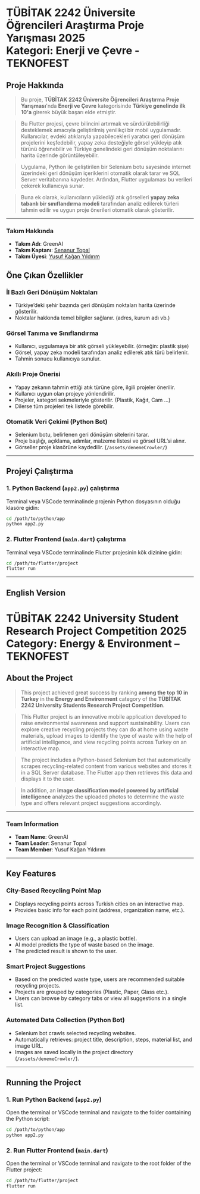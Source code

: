 # TÜBİTAK 2242 Üniversite Öğrencileri Araştırma Proje Yarışması 2025 <br> Kategori: Enerji ve Çevre - TEKNOFEST

## **Proje Hakkında**
> Bu proje, **TÜBİTAK 2242 Üniversite Öğrencileri Araştırma Proje Yarışması**'nda **Enerji ve Çevre** kategorisinde **Türkiye genelinde ilk 10'a** girerek büyük başarı elde etmiştir.  

> Bu Flutter projesi, çevre bilincini artırmak ve sürdürülebilirliği desteklemek amacıyla geliştirilmiş yenilikçi bir mobil uygulamadır. Kullanıcılar, evdeki atıklarıyla yapabilecekleri yaratıcı geri dönüşüm projelerini keşfedebilir, yapay zeka desteğiyle görsel yükleyip atık türünü öğrenebilir ve Türkiye genelindeki geri dönüşüm noktalarını harita üzerinde görüntüleyebilir.

> Uygulama, Python ile geliştirilen bir Selenium botu sayesinde internet üzerindeki geri dönüşüm içeriklerini otomatik olarak tarar ve SQL Server veritabanına kaydeder. Ardından, Flutter uygulaması bu verileri çekerek kullanıcıya sunar.

> Buna ek olarak, kullanıcıların yüklediği atık görselleri **yapay zeka tabanlı bir sınıflandırma modeli** tarafından analiz edilerek türleri tahmin edilir ve uygun proje önerileri otomatik olarak gösterilir.

---
### Takım Hakkında
- **Takım Adı**: GreenAI
- **Takım Kaptanı**: [Senanur Topal](https://github.com/senatopal)
- **Takım Üyesi**: [Yusuf Kağan Yıldırım](https://github.com/YusufKaganY)


## Öne Çıkan Özellikler

### İl Bazlı Geri Dönüşüm Noktaları

- Türkiye’deki şehir bazında geri dönüşüm noktaları harita üzerinde gösterilir.
- Noktalar hakkında temel bilgiler sağlanır. (adres, kurum adı vb.)

### Görsel Tanıma ve Sınıflandırma

- Kullanıcı, uygulamaya bir atık görseli yükleyebilir. (örneğin: plastik şişe)
- Görsel, yapay zeka modeli tarafından analiz edilerek atık türü belirlenir.
- Tahmin sonucu kullanıcıya sunulur.

### Akıllı Proje Önerisi

- Yapay zekanın tahmin ettiği atık türüne göre, ilgili projeler önerilir.
- Kullanıcı uygun olan projeye yönlendirilir.
- Projeler, kategori sekmeleriyle gösterilir. (Plastik, Kağıt, Cam ...)
- Dilerse tüm projeleri tek listede görebilir.

### Otomatik Veri Çekimi (Python Bot)

- Selenium botu, belirlenen geri dönüşüm sitelerini tarar.
- Proje başlığı, açıklama, adımlar, malzeme listesi ve görsel URL’si alınır.
- Görseller proje klasörüne kaydedilir. (`/assets/denemeCrowler/`)

---

## Projeyi Çalıştırma

### 1. Python Backend (`app2.py`) çalıştırma

Terminal veya VSCode terminalinde projenin Python dosyasının olduğu klasöre gidin:

```bash
cd /path/to/python/app
python app2.py
```
### 2. Flutter Frontend (`main.dart`) çalıştırma
Terminal veya VSCode terminalinde Flutter projesinin kök dizinine gidin:

```bash
cd /path/to/flutter/project
flutter run
```
---



## English Version

# TÜBİTAK 2242 University Student Research Project Competition 2025 <br> Category: Energy & Environment – TEKNOFEST

## **About the Project**
> This project achieved great success by ranking **among the top 10 in Turkey** in the **Energy and Environment** category of the **TÜBİTAK 2242 University Students Research Project Competition**.

> This Flutter project is an innovative mobile application developed to raise environmental awareness and support sustainability. Users can explore creative recycling projects they can do at home using waste materials, upload images to identify the type of waste with the help of artificial intelligence, and view recycling points across Turkey on an interactive map.

> The project includes a Python-based Selenium bot that automatically scrapes recycling-related content from various websites and stores it in a SQL Server database. The Flutter app then retrieves this data and displays it to the user.

> In addition, an **image classification model powered by artificial intelligence** analyzes the uploaded photos to determine the waste type and offers relevant project suggestions accordingly.

---

### Team Information
- **Team Name**: GreenAI  
- **Team Leader**: Senanur Topal  
- **Team Member**: Yusuf Kağan Yıldırım  

---

## Key Features

### City-Based Recycling Point Map
- Displays recycling points across Turkish cities on an interactive map.
- Provides basic info for each point (address, organization name, etc.).

### Image Recognition & Classification
- Users can upload an image (e.g., a plastic bottle).
- AI model predicts the type of waste based on the image.
- The predicted result is shown to the user.

### Smart Project Suggestions
- Based on the predicted waste type, users are recommended suitable recycling projects.
- Projects are grouped by categories (Plastic, Paper, Glass etc.).
- Users can browse by category tabs or view all suggestions in a single list.

### Automated Data Collection (Python Bot)
- Selenium bot crawls selected recycling websites.
- Automatically retrieves: project title, description, steps, material list, and image URL.
- Images are saved locally in the project directory (`/assets/denemeCrowler/`).

---

## Running the Project

### 1. Run Python Backend (`app2.py`)

Open the terminal or VSCode terminal and navigate to the folder containing the Python script:

```bash
cd /path/to/python/app
python app2.py
```

### 2. Run Flutter Frontend (`main.dart`)

Open the terminal or VSCode terminal and navigate to the root folder of the Flutter project:

```bash
cd /path/to/flutter/project
flutter run
```

